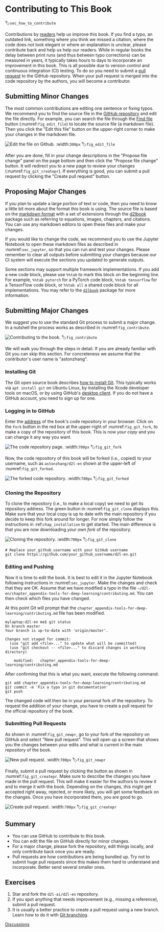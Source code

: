 # Contributing to This Book
:label:`sec_how_to_contribute`

Contributions by [readers](https://github.com/d2l-ai/d2l-en/graphs/contributors) help us improve this book. If you find a typo, an outdated link, something where you think we missed a citation, where the code does not look elegant or where an explanation is unclear, please contribute back and help us help our readers. While in regular books the delay between print runs (and thus between typo corrections) can be measured in years, it typically takes hours to days to incorporate an improvement in this book. This is all possible due to version control and continuous integration (CI) testing. To do so you need to submit a [pull request](https://github.com/d2l-ai/d2l-en/pulls) to the GitHub repository. When your pull request is merged into the code repository by the authors, you will become a contributor.

## Submitting Minor Changes

The most common contributions are editing one sentence or fixing typos. We recommend you to find the source file in the [GitHub repository](https://github.com/d2l-ai/d2l-en) and edit the file directly. For example, you can search the file through the [Find file](https://github.com/d2l-ai/d2l-en/find/master) button (:numref:`fig_edit_file`) to locate the source file (a markdown file). Then you click the "Edit this file" button on the upper-right corner to make your changes in the markdown file.

![Edit the file on Github.](../img/edit-file.png)
:width:`300px`
:label:`fig_edit_file`

After you are done, fill in your change descriptions in the "Propose file change" panel on the page bottom and then click the "Propose file change" button. It will redirect you to a new page to review your changes (:numref:`fig_git_createpr`). If everything is good, you can submit a pull request by clicking the "Create pull request" button.

## Proposing Major Changes

If you plan to update a large portion of text or code, then you need to know a little bit more about the format this book is using. The source file is based on the [markdown format](https://daringfireball.net/projects/markdown/syntax) with a set of extensions through the [d2lbook](http://book.d2l.ai/user/markdown.html) package such as referring to equations, images, chapters, and citations. You can use any markdown editors to open these files and make your changes.

If you would like to change the code, we recommend you to use the Jupyter Notebook to open these markdown files as described in :numref:`sec_jupyter`, so that you can run and test your changes. Please remember to clear all outputs before submitting your changes because our CI system will execute the sections you updated to generate outputs.

Some sections may support multiple framework implementations.
If you add a new code block, please use `%%tab` to mark this block on the beginning line. For example,
`%%tab pytorch` for a PyTorch code block, `%%tab tensorflow` for a TensorFlow code block, or `%%tab all` a shared code block for all implementations. You may refer to the [`d2lbook`](http://book.d2l.ai/user/code_tabs.html) package for more information.

## Submitting Major Changes

We suggest you to use the standard Git process to submit a major change. In a nutshell the process works as described in :numref:`fig_contribute`.

![Contributing to the book.](../img/contribute.svg)
:label:`fig_contribute`

We will walk you through the steps in detail. If you are already familiar with Git you can skip this section. For concreteness we assume that the contributor's user name is "astonzhang".

### Installing Git

The Git open source book describes [how to install Git](https://git-scm.com/book/en/v2). This typically works via `apt install git` on Ubuntu Linux, by installing the Xcode developer tools on macOS, or by using GitHub's [desktop client](https://desktop.github.com). If you do not have a GitHub account, you need to sign up for one.

### Logging in to GitHub

Enter the [address](https://github.com/d2l-ai/d2l-en/) of the book's code repository in your browser. Click on the `Fork` button in the red box at the upper-right of :numref:`fig_git_fork`, to make a copy of the repository of this book. This is now *your copy* and you can change it any way you want.

![The code repository page.](../img/git-fork.png)
:width:`700px`
:label:`fig_git_fork`


Now, the code repository of this book will be forked (i.e., copied) to your username, such as `astonzhang/d2l-en` shown at the upper-left of :numref:`fig_git_forked`.

![The forked code repository.](../img/git-forked.png)
:width:`700px`
:label:`fig_git_forked`

### Cloning the Repository

To clone the repository (i.e., to make a local copy) we need to get its repository address. The green button in :numref:`fig_git_clone` displays this. Make sure that your local copy is up to date with the main repository if you decide to keep this fork around for longer. For now simply follow the instructions in :ref:`chap_installation` to get started. The main difference is that you are now downloading *your own fork* of the repository.

![Cloning the repository.](../img/git-clone.png)
:width:`700px`
:label:`fig_git_clone`

```
# Replace your_github_username with your GitHub username
git clone https://github.com/your_github_username/d2l-en.git
```


### Editing and Pushing

Now it is time to edit the book. It is best to edit it in the Jupyter Notebook following instructions in :numref:`sec_jupyter`. Make the changes and check that they are OK. Assume that we have modified a typo in the file `~/d2l-en/chapter_appendix-tools-for-deep-learning/contributing.md`.
You can then check which files you have changed.

At this point Git will prompt that the `chapter_appendix-tools-for-deep-learning/contributing.md` file has been modified.

```
mylaptop:d2l-en me$ git status
On branch master
Your branch is up-to-date with 'origin/master'.

Changes not staged for commit:
  (use "git add <file>..." to update what will be committed)
  (use "git checkout -- <file>..." to discard changes in working directory)

	modified:   chapter_appendix-tools-for-deep-learning/contributing.md
```


After confirming that this is what you want, execute the following command:

```
git add chapter_appendix-tools-for-deep-learning/contributing.md
git commit -m 'Fix a typo in git documentation'
git push
```


The changed code will then be in your personal fork of the repository. To request the addition of your change, you have to create a pull request for the official repository of the book.

### Submitting Pull Requests

As shown in :numref:`fig_git_newpr`, go to your fork of the repository on GitHub and select "New pull request". This will open up a screen that shows you the changes between your edits and what is current in the main repository of the book.

![New pull request.](../img/git-newpr.png)
:width:`700px`
:label:`fig_git_newpr`


Finally, submit a pull request by clicking the button as shown in :numref:`fig_git_createpr`. Make sure to describe the changes you have made in the pull request.
This will make it easier for the authors to review it and to merge it with the book. Depending on the changes, this might get accepted right away, rejected, or more likely, you will get some feedback on the changes. Once you have incorporated them, you are good to go.

![Create pull request.](../img/git-createpr.png)
:width:`700px`
:label:`fig_git_createpr`


## Summary

* You can use GitHub to contribute to this book.
* You can edit the file on GitHub directly for minor changes.
* For a major change, please fork the repository, edit things locally, and only contribute back once you are ready.
* Pull requests are how contributions are being bundled up. Try not to submit huge pull requests since this makes them hard to understand and incorporate. Better send several smaller ones.


## Exercises

1. Star and fork the `d2l-ai/d2l-en` repository.
1. If you spot anything that needs improvement (e.g., missing a reference), submit a pull request. 
1. It is usually a better practice to create a pull request using a new branch. Learn how to do it with [Git branching](https://git-scm.com/book/en/v2/Git-Branching-Branches-in-a-Nutshell).

[Discussions](https://discuss.d2l.ai/t/426)
